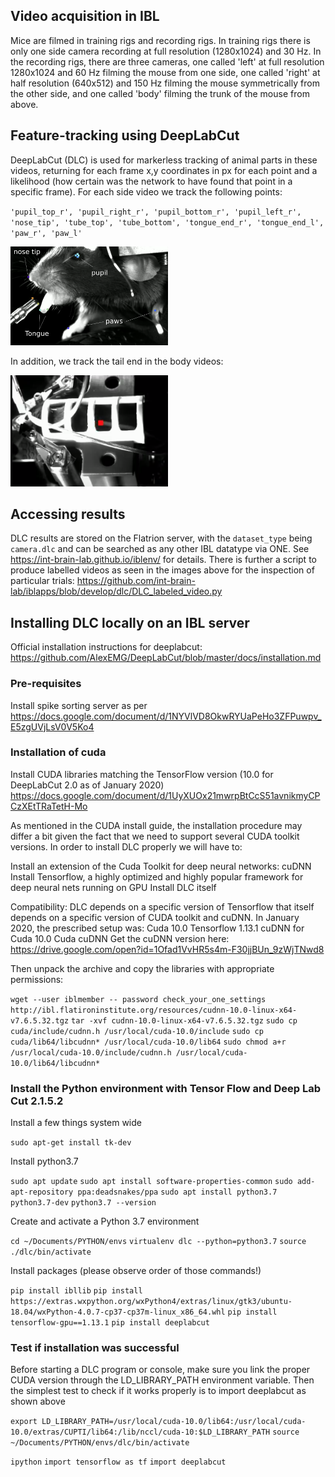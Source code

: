 
## Video acquisition in IBL 

Mice are filmed in training rigs and recording rigs. In training rigs there is only one side camera recording at full resolution (1280x1024) and 30 Hz. In the recording rigs, there are three cameras, one called 'left' at full resolution 1280x1024 and 60 Hz filming the mouse from one side, one called 'right' at half resolution (640x512) and 150 Hz filming the mouse symmetrically from the other side, and one called 'body' filming the trunk of the mouse from above.    
 
## Feature-tracking using DeepLabCut	 	 

DeepLabCut (DLC) is used for markerless tracking of animal parts in these videos, returning for each frame x,y coordinates in px for each point and a likelihood (how certain was the network to have found that point in a specific frame). For each side video we track the following points:	

`'pupil_top_r', 'pupil_right_r', 'pupil_bottom_r', 'pupil_left_r', 'nose_tip', 'tube_top', 'tube_bottom', 'tongue_end_r', 'tongue_end_l', 'paw_r', 'paw_l'`

<img src="https://github.com/int-brain-lab/iblvideo/blob/master/DLC_IBL.png" width="50%" height="50%">

In addition, we track the tail end in the body videos:

<img src="https://github.com/int-brain-lab/iblvideo/blob/master/Screenshot%20from%202020-11-13%2011-00-15.png" width="50%" height="50%">

## Accessing results

DLC results are stored on the Flatrion server, with the `dataset_type` being `camera.dlc` and can be searched as any other IBL datatype via ONE. See https://int-brain-lab.github.io/iblenv/ for details. There is further a script to produce labelled videos as seen in the images above for the inspection of particular trials: https://github.com/int-brain-lab/iblapps/blob/develop/dlc/DLC_labeled_video.py

## Installing DLC locally on an IBL server

Official installation instructions for deeplabcut: https://github.com/AlexEMG/DeepLabCut/blob/master/docs/installation.md

### Pre-requisites

Install spike sorting server as per https://docs.google.com/document/d/1NYVlVD8OkwRYUaPeHo3ZFPuwpv_E5zgUVjLsV0V5Ko4

### Installation of cuda

Install CUDA libraries matching the TensorFlow version (10.0 for DeepLabCut 2.0 as of January 2020) https://docs.google.com/document/d/1UyXUOx21mwrpBtCcS51avnikmyCPCzXEtTRaTetH-Mo

As mentioned in the CUDA install guide, the installation procedure may differ a bit given the fact that we need to support several CUDA toolkit versions.
In order to install DLC properly we will have to:

Install an extension of the Cuda Toolkit for deep neural networks: cuDNN
Install Tensorflow, a highly optimized and highly popular framework for deep neural nets running on GPU
Install DLC itself

Compatibility: DLC depends on a specific version of Tensorflow that itself depends on a specific version of CUDA toolkit and cuDNN. In January 2020, the prescribed setup was:
Cuda 10.0
Tensorflow 1.13.1
cuDNN for Cuda 10.0
Cuda cuDNN
Get the cuDNN version here:
https://drive.google.com/open?id=1Ofad1VvHR5s4m-F30jjBUn_9zWjTNwd8

Then unpack the archive and copy the libraries with appropriate permissions:


`wget --user iblmember -- password check_your_one_settings http://ibl.flatironinstitute.org/resources/cudnn-10.0-linux-x64-v7.6.5.32.tgz`
`tar -xvf cudnn-10.0-linux-x64-v7.6.5.32.tgz`
`sudo cp cuda/include/cudnn.h /usr/local/cuda-10.0/include`
`sudo cp cuda/lib64/libcudnn* /usr/local/cuda-10.0/lib64`
`sudo chmod a+r /usr/local/cuda-10.0/include/cudnn.h /usr/local/cuda-10.0/lib64/libcudnn*`

### Install the Python environment with Tensor Flow and Deep Lab Cut 2.1.5.2

Install a few things system wide


`sudo apt-get install tk-dev`


Install python3.7


`sudo apt update`
`sudo apt install software-properties-common`
`sudo add-apt-repository ppa:deadsnakes/ppa`
`sudo apt install python3.7 python3.7-dev`
`python3.7 --version`


Create and activate a Python 3.7 environment 


`cd ~/Documents/PYTHON/envs`
`virtualenv dlc --python=python3.7`
`source ./dlc/bin/activate`

Install packages (please observe order of those commands!)	

`pip install ibllib`
`pip install https://extras.wxpython.org/wxPython4/extras/linux/gtk3/ubuntu-18.04/wxPython-4.0.7-cp37-cp37m-linux_x86_64.whl`
`pip install tensorflow-gpu==1.13.1`
`pip install deeplabcut`


### Test if installation was successful 

Before starting a DLC program or console, make sure you link the proper CUDA version through the LD_LIBRARY_PATH environment variable.
Then the simplest test to check if it works properly is to import deeplabcut as shown above


`export LD_LIBRARY_PATH=/usr/local/cuda-10.0/lib64:/usr/local/cuda-10.0/extras/CUPTI/lib64:/lib/nccl/cuda-10:$LD_LIBRARY_PATH`
`source ~/Documents/PYTHON/envs/dlc/bin/activate`



`ipython`
`import tensorflow as tf`
`import deeplabcut`





